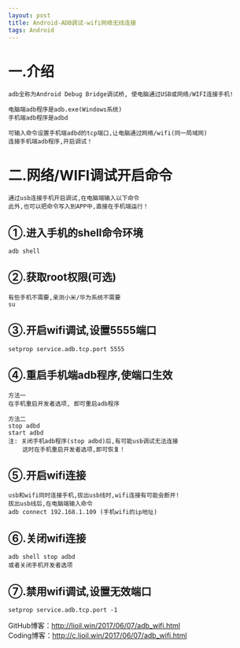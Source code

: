 ```yaml
---
layout: post
title: Android-ADB调试-wifi网络无线连接
tags: Android
---
```

# 一.介绍
	adb全称为Android Debug Bridge调试桥, 使电脑通过USB或网络/WIFI连接手机!	
	
	电脑端adb程序是adb.exe(Windows系统)
	手机端adb程序是adbd
	
	可输入命令设置手机端adbd的tcp端口,让电脑通过网络/wifi(同一局域网)
	连接手机端adb程序,开启调试！

# 二.网络/WIFI调试开启命令
	通过usb连接手机开启调试,在电脑端输入以下命令
	此外,也可以把命令写入到APP中,直接在手机端运行！
	
## ①.进入手机的shell命令环境
	adb shell

## ②.获取root权限(可选)
	有些手机不需要,亲测小米/华为系统不需要
	su

## ③.开启wifi调试,设置5555端口	
	setprop service.adb.tcp.port 5555

## ④.重启手机端adb程序,使端口生效		
	方法一
	在手机重启开发者选项, 即可重启adb程序
	
	方法二
	stop adbd
	start adbd	
	注: 关闭手机adb程序(stop adbd)后,有可能usb调试无法连接
	    这时在手机重启开发者选项,即可恢复！
	
## ⑤.开启wifi连接
	usb和wifi同时连接手机,拔出usb线时,wifi连接有可能会断开!
	拔出usb线后,在电脑端输入命令	
	adb connect 192.168.1.109 (手机wifi的ip地址)
	
## ⑥.关闭wifi连接
	adb shell stop adbd	
	或者关闭手机开发者选项
	
## ⑦.禁用wifi调试,设置无效端口
	setprop service.adb.tcp.port -1
		
GitHub博客：http://lioil.win/2017/06/07/adb_wifi.html   
Coding博客：http://c.lioil.win/2017/06/07/adb_wifi.html